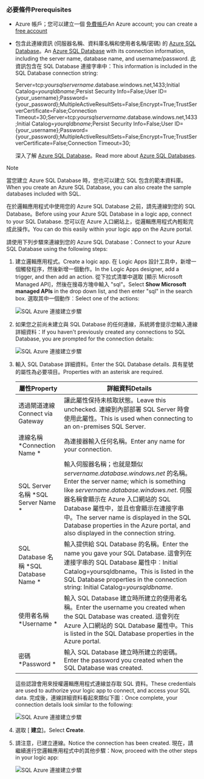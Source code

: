 ### <a name="prerequisites"></a><span data-ttu-id="4f51b-101">必要條件</span><span class="sxs-lookup"><span data-stu-id="4f51b-101">Prerequisites</span></span>
* <span data-ttu-id="4f51b-102">Azure 帳戶；您可以建立一個 [免費帳戶](https://azure.microsoft.com/free)</span><span class="sxs-lookup"><span data-stu-id="4f51b-102">An Azure account; you can create a [free account](https://azure.microsoft.com/free)</span></span>
* <span data-ttu-id="4f51b-103">包含此連線資訊 (伺服器名稱、資料庫名稱和使用者名稱/密碼) 的 [Azure SQL Database](../articles/sql-database/sql-database-get-started.md)。</span><span class="sxs-lookup"><span data-stu-id="4f51b-103">An [Azure SQL Database](../articles/sql-database/sql-database-get-started.md) with its connection information, including the server name, database name, and username/password.</span></span> <span data-ttu-id="4f51b-104">此資訊包含在 SQL Database 連接字串中：</span><span class="sxs-lookup"><span data-stu-id="4f51b-104">This information is included in the SQL Database connection string:</span></span>
  
    <span data-ttu-id="4f51b-105">Server=tcp:*yoursqlservername*.database.windows.net,1433;Initial Catalog=*yourqldbname*;Persist Security Info=False;User ID={your_username};Password={your_password};MultipleActiveResultSets=False;Encrypt=True;TrustServerCertificate=False;Connection Timeout=30;</span><span class="sxs-lookup"><span data-stu-id="4f51b-105">Server=tcp:*yoursqlservername*.database.windows.net,1433;Initial Catalog=*yourqldbname*;Persist Security Info=False;User ID={your_username};Password={your_password};MultipleActiveResultSets=False;Encrypt=True;TrustServerCertificate=False;Connection Timeout=30;</span></span>
  
    <span data-ttu-id="4f51b-106">深入了解 [Azure SQL Database](https://azure.microsoft.com/services/sql-database)。</span><span class="sxs-lookup"><span data-stu-id="4f51b-106">Read more about [Azure SQL Databases](https://azure.microsoft.com/services/sql-database).</span></span>

> [!NOTE]
> <span data-ttu-id="4f51b-107">當您建立 Azure SQL Database 時，您也可以建立 SQL 包含的範本資料庫。</span><span class="sxs-lookup"><span data-stu-id="4f51b-107">When you create an Azure SQL Database, you can also create the sample databases included with SQL.</span></span> 
> 
> 

<span data-ttu-id="4f51b-108">在於邏輯應用程式中使用您的 Azure SQL Database 之前，請先連線到您的 SQL Database。</span><span class="sxs-lookup"><span data-stu-id="4f51b-108">Before using your Azure SQL Database in a logic app, connect to your SQL Database.</span></span> <span data-ttu-id="4f51b-109">您可以在 Azure 入口網站上，從邏輯應用程式內輕鬆完成此操作。</span><span class="sxs-lookup"><span data-stu-id="4f51b-109">You can do this easily within your logic app on the Azure portal.</span></span>  

<span data-ttu-id="4f51b-110">請使用下列步驟來連線到您的 Azure SQL Database：</span><span class="sxs-lookup"><span data-stu-id="4f51b-110">Connect to your Azure SQL Database using the following steps:</span></span>  

1. <span data-ttu-id="4f51b-111">建立邏輯應用程式。</span><span class="sxs-lookup"><span data-stu-id="4f51b-111">Create a logic app.</span></span> <span data-ttu-id="4f51b-112">在 Logic Apps 設計工具中，新增一個觸發程序，然後新增一個動作。</span><span class="sxs-lookup"><span data-stu-id="4f51b-112">In the Logic Apps designer, add a trigger, and then add an action.</span></span> <span data-ttu-id="4f51b-113">從下拉式清單中選取 [顯示 Microsoft Managed API]，然後在搜尋方塊中輸入 "sql"。</span><span class="sxs-lookup"><span data-stu-id="4f51b-113">Select **Show Microsoft managed APIs** in the drop down list, and then enter "sql" in the search box.</span></span> <span data-ttu-id="4f51b-114">選取其中一個動作︰</span><span class="sxs-lookup"><span data-stu-id="4f51b-114">Select one of the actions:</span></span>  
   
    ![SQL Azure 連接建立步驟](./media/connectors-create-api-sqlazure/sql-actions.png)
2. <span data-ttu-id="4f51b-116">如果您之前尚未建立與 SQL Database 的任何連線，系統將會提示您輸入連線詳細資料：</span><span class="sxs-lookup"><span data-stu-id="4f51b-116">If you haven't previously created any connections to SQL Database, you are prompted for the connection details:</span></span>  
   
    ![SQL Azure 連接建立步驟](./media/connectors-create-api-sqlazure/connection-details.png) 
3. <span data-ttu-id="4f51b-118">輸入 SQL Database 詳細資料。</span><span class="sxs-lookup"><span data-stu-id="4f51b-118">Enter the SQL Database details.</span></span> <span data-ttu-id="4f51b-119">具有星號的屬性為必要項目。</span><span class="sxs-lookup"><span data-stu-id="4f51b-119">Properties with an asterisk are required.</span></span>
   
   | <span data-ttu-id="4f51b-120">屬性</span><span class="sxs-lookup"><span data-stu-id="4f51b-120">Property</span></span> | <span data-ttu-id="4f51b-121">詳細資料</span><span class="sxs-lookup"><span data-stu-id="4f51b-121">Details</span></span> |
   | --- | --- |
   | <span data-ttu-id="4f51b-122">透過閘道連線</span><span class="sxs-lookup"><span data-stu-id="4f51b-122">Connect via Gateway</span></span> |<span data-ttu-id="4f51b-123">讓此屬性保持未核取狀態。</span><span class="sxs-lookup"><span data-stu-id="4f51b-123">Leave this unchecked.</span></span> <span data-ttu-id="4f51b-124">連線到內部部署 SQL Server 時會使用此屬性。</span><span class="sxs-lookup"><span data-stu-id="4f51b-124">This is used when connecting to an on-premises SQL Server.</span></span> |
   | <span data-ttu-id="4f51b-125">連線名稱 *</span><span class="sxs-lookup"><span data-stu-id="4f51b-125">Connection Name *</span></span> |<span data-ttu-id="4f51b-126">為連接器輸入任何名稱。</span><span class="sxs-lookup"><span data-stu-id="4f51b-126">Enter any name for your connection.</span></span> |
   | <span data-ttu-id="4f51b-127">SQL Server 名稱 *</span><span class="sxs-lookup"><span data-stu-id="4f51b-127">SQL Server Name *</span></span> |<span data-ttu-id="4f51b-128">輸入伺服器名稱；也就是類似 *servername.database.windows.net* 的名稱。</span><span class="sxs-lookup"><span data-stu-id="4f51b-128">Enter the server name; which is something like *servername.database.windows.net*.</span></span> <span data-ttu-id="4f51b-129">伺服器名稱會顯示在 Azure 入口網站的 SQL Database 屬性中，並且也會顯示在連接字串中。</span><span class="sxs-lookup"><span data-stu-id="4f51b-129">The server name is displayed in the SQL Database properties in the Azure portal, and also displayed in the connection string.</span></span> |
   | <span data-ttu-id="4f51b-130">SQL Database 名稱 *</span><span class="sxs-lookup"><span data-stu-id="4f51b-130">SQL Database Name *</span></span> |<span data-ttu-id="4f51b-131">輸入提供給 SQL Database 的名稱。</span><span class="sxs-lookup"><span data-stu-id="4f51b-131">Enter the name you gave your SQL Database.</span></span> <span data-ttu-id="4f51b-132">這會列在連接字串的 SQL Database 屬性中︰Initial Catalog=yoursqldbname。</span><span class="sxs-lookup"><span data-stu-id="4f51b-132">This is listed in the SQL Database properties in the connection string: Initial Catalog=*yoursqldbname*.</span></span> |
   | <span data-ttu-id="4f51b-133">使用者名稱 *</span><span class="sxs-lookup"><span data-stu-id="4f51b-133">Username *</span></span> |<span data-ttu-id="4f51b-134">輸入 SQL Database 建立時所建立的使用者名稱。</span><span class="sxs-lookup"><span data-stu-id="4f51b-134">Enter the username you created when the SQL Database was created.</span></span> <span data-ttu-id="4f51b-135">這會列在 Azure 入口網站的 SQL Database 屬性中。</span><span class="sxs-lookup"><span data-stu-id="4f51b-135">This is listed in the SQL Database properties in the Azure portal.</span></span> |
   | <span data-ttu-id="4f51b-136">密碼 *</span><span class="sxs-lookup"><span data-stu-id="4f51b-136">Password *</span></span> |<span data-ttu-id="4f51b-137">輸入 SQL Database 建立時所建立的密碼。</span><span class="sxs-lookup"><span data-stu-id="4f51b-137">Enter the password you created when the SQL Database was created.</span></span> |
   
    <span data-ttu-id="4f51b-138">這些認證會用來授權邏輯應用程式連線並存取 SQL 資料。</span><span class="sxs-lookup"><span data-stu-id="4f51b-138">These credentials are used to authorize your logic app to connect, and access your SQL data.</span></span> <span data-ttu-id="4f51b-139">完成後，連線詳細資料看起來類似下圖︰</span><span class="sxs-lookup"><span data-stu-id="4f51b-139">Once complete, your connection details look similar to the following:</span></span>  
   
    ![SQL Azure 連接建立步驟](./media/connectors-create-api-sqlazure/sample-connection.png) 
4. <span data-ttu-id="4f51b-141">選取 [ **建立**]。</span><span class="sxs-lookup"><span data-stu-id="4f51b-141">Select **Create**.</span></span> 
5. <span data-ttu-id="4f51b-142">請注意，已建立連線。</span><span class="sxs-lookup"><span data-stu-id="4f51b-142">Notice the connection has been created.</span></span> <span data-ttu-id="4f51b-143">現在，請繼續進行您邏輯應用程式中的其他步驟：</span><span class="sxs-lookup"><span data-stu-id="4f51b-143">Now, proceed with the other steps in your logic app:</span></span> 
   
    ![SQL Azure 連接建立步驟](./media/connectors-create-api-sqlazure/table.png)

